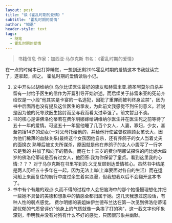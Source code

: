 ```yaml
---
layout: post
title: "读《霍乱时期的爱情》"
subtitle: '霍乱时期的爱情'
author: "知退"
header-style: text
tags:
  - 随笔
  - 霍乱时期的爱情
---
```


> 书籍信息  作家：加西亚·马尔克斯  书名：《霍乱时期的爱情》


在一点的时候本已打算睡觉，一想到还剩20%霍乱时期的爱情这本书我就读完了，遂拿起，阅之。
霍乱时期的爱情读后小记。

1. 文中开头以胡维纳尔.乌尔比诺医生最好的挚友和赫雷米亚.德圣阿莫尔自杀并留有一封给予医生的信作为开篇引导开始讲述。而后续关于赫雷米亚的死前介绍仅是一小段"他其实是卡宴的一名逃犯，因犯了重罪而被判终身监禁"，因为书中后面再也没有提及这位医生的挚友，为此前文我感觉不到任何意义。若说是因为他的死导致医生接肘而至与我而看太过牵强了。前文暂且不谈。
2. 书的核心是讲佛洛伦蒂若在费尔明娜嫁给胡维纳尔医生并在医生死之前等待了五十一年的爱情。可这五十一年里他睡了几百个女人，人妻，寡妇，少女，甚至包括14岁的幼女(一对父母托给他的，并给他行使监督权照顾女孩长大，因为他们稀薄的血脉关系)最终这个女孩因他自杀，还有养鸽子的女人当着丈夫的面换衣 熟睡后被丈夫所谋杀，原因就是他在养鸽子的女人小腹写了一行字 它是我的 并加了和向下的箭头。而在七十三岁的费尔明娜试探性的问比她大四岁的佛洛伦蒂诺是否有过女人，他回答:我为你保留了童贞。看到这里我的心情:？？？  对于马尔克斯在书里写到的:义无反顾到达爱情核心。虽然书中结尾是两人历经五十多年在一起，因为无法上岸(上岸要面对各自的生活）而在运河船上来而复往的航行中度过余生着实浪漫，但我想我以后不会翻开这本书了。
3. 书中有个有趣的观点:久而不得的过程中人会把脑海中的那个她慢慢理想化并把一些她不具备的美德和想象中的情感全都归属于她。这几天我想过这段话，有种人性的弱点感觉。
费尔明娜的表姐妹伊兰德布兰达在第一次见到佛洛伦蒂诺那忧郁的气质曾评价"他身上的气质就像一条挨了打的狗"，这一截文字也印象深刻，申明我并没有对狗有什么不好的感觉，只因很形象并幽默。
